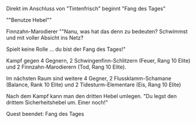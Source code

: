 Direkt im Anschluss von "Tintenfrisch" beginnt "Fang des Tages"

""Benutze Hebel""

Finnzahn-Marodierer
""Nanu, was hat das denn zu bedeuten? Schwimmst und mit voller Absicht ins Netz?

Spielt keine Rolle ... du bist der Fang des Tages!"

Kampf gegen 4 Gegnern, 2 Schwingenfinn-Schlitzern (Feuer, Rang 10 Elite) und 2 Finnzahn-Marodierern (Tod, Rang 10 Elite).

Im nächsten Raum sind weitere 4 Gegner, 2 Flussklamm-Schamane (Balance, Rank 10 Elite) und 2 Tidesturm-Elementare (Eis, Rang 10 Elite)

Nach dem Kampf kann man den dritten Hebel umlegen.
"Du legst den drittem Sicherheitshebel um. Einer noch!"

Quest beendet: Fang des Tages